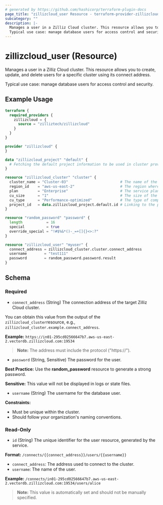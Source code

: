 ```yaml
---
# generated by https://github.com/hashicorp/terraform-plugin-docs
page_title: "zillizcloud_user Resource - terraform-provider-zillizcloud"
subcategory: ""
description: |-
  Manages a user in a Zilliz Cloud cluster. This resource allows you to create, update, and delete users for a specific cluster using its connect address.
  Typical use case: manage database users for access control and security.
---
```


# zillizcloud_user (Resource)

Manages a user in a Zilliz Cloud cluster. This resource allows you to create, update, and delete users for a specific cluster using its connect address.

Typical use case: manage database users for access control and security.

## Example Usage

```terraform
terraform {
  required_providers {
    zillizcloud = {
      source = "zilliztech/zillizcloud"
    }
  }
}

provider "zillizcloud" {
}

data "zillizcloud_project" "default" {
  # Fetching the default project information to be used in cluster provisioning
}

resource "zillizcloud_cluster" "cluster" {
  cluster_name = "Cluster-03"                        # The name of the cluster
  region_id    = "aws-us-east-2"                     # The region where the cluster will be deployed
  plan         = "Enterprise"                        # The service plan for the cluster
  cu_size      = "1"                                 # The size of the compute unit
  cu_type      = "Performance-optimized"             # The type of compute unit, optimized for performance
  project_id   = data.zillizcloud_project.default.id # Linking to the project ID fetched earlier
}

resource "random_password" "password" {
  length           = 16
  special          = true
  override_special = "!#$%&*()-_=+[]{}<>:?"
}

resource "zillizcloud_user" "myuser" {
  connect_address = zillizcloud_cluster.cluster.connect_address
  username        = "test111"
  password        = random_password.password.result
}
```

<!-- schema generated by tfplugindocs -->
## Schema

### Required

- `connect_address` (String) The connection address of the target Zilliz Cloud cluster.

You can obtain this value from the output of the `zillizcloud_cluster`resource, e.g., `zillizcloud_cluster.example.connect_address`.

**Example:** `https://in01-295cd02566647b7.aws-us-east-2.vectordb.zillizcloud.com:19534`

> **Note:** The address must include the protocol ("https://").
- `password` (String, Sensitive) The password for the user.

**Best Practice:** Use the **random_password** resource to generate a strong password.

**Sensitive:** This value will not be displayed in logs or state files.
- `username` (String) The username for the database user.

**Constraints:**
- Must be unique within the cluster.
- Should follow your organization's naming conventions.

### Read-Only

- `id` (String) The unique identifier for the user resource, generated by the service.

**Format:** `/connects/{{connect_address}}/users/{{username}}`
- `connect_address`: The address used to connect to the cluster.
- `username`: The name of the user.

**Example:** `/connects/in01-295cd02566647b7.aws-us-east-2.vectordb.zillizcloud.com:19534/users/alice`

> **Note:** This value is automatically set and should not be manually specified.

